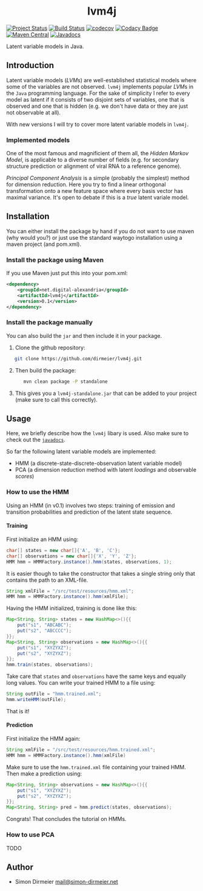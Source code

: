 <h1 align="center"> lvm4j </h1>

[![Project Status](http://www.repostatus.org/badges/latest/active.svg)](http://www.repostatus.org/#active)
[![Build Status](https://travis-ci.org/dirmeier/lvm4j.svg?branch=master)](https://travis-ci.org/dirmeier/lvm4j)
[![codecov](https://codecov.io/gh/dirmeier/lvm4j/branch/master/graph/badge.svg)](https://codecov.io/gh/dirmeier/lvm4j)
[![Codacy Badge](https://api.codacy.com/project/badge/Grade/28c9723c26b04237b94895f035dc5b32)](https://www.codacy.com/app/simon-dirmeier/lvm4j?utm_source=github.com&amp;utm_medium=referral&amp;utm_content=dirmeier/lvm4j&amp;utm_campaign=Badge_Grade)
[![Maven Central](https://maven-badges.herokuapp.com/maven-central/net.digital-alexandria/lvm4j/badge.svg)](https://mvnrepository.com/artifact/net.digital-alexandria/lvm4j)
[![Javadocs](http://javadoc.io/badge/net.digital-alexandria/lvm4j.svg)](http://javadoc.io/doc/net.digital-alexandria/lvm4j)

Latent variable models in Java.

## Introduction

Latent variable models (*LVM*s) are well-established statistical models where some of the variables are not observed. ```lvm4j``` implements popular *LVM*s in the ```Java``` programming language. For the sake of simplicity I refer to every model as latent if it consists of two disjoint sets of variables, one that is observed and one that is hidden (e.g. we don't have data or they are just not observable at all). 

With new versions I will try to cover more latent variable models in <code>lvm4j</code>.

### Implemented models

One of the most famous and magnificient of them all, the <i>Hidden Markov Model</i>, is applicable to a diverse number of fields (e.g. for secondary structure prediction or alignment of viral RNA to a reference genome). 

<i>Principal Component Analysis</i> is a simple (probably the simplest) method for dimension reduction. Here you try to find a linear orthogonal transformation onto a new feature space where every basis vector has maximal variance. It's open to debate if this is a *true* latent variale model.

## Installation
 
You can either install the package by hand if you do not want to use maven (why would you?) or just use the standard waytogo installation using a maven project (and pom.xml).

### Install the package using Maven

If you use Maven just put this into your pom.xml:

```xml
<dependency>
    <groupId>net.digital-alexandria</groupId>
    <artifactId>lvm4j</artifactId>
    <version>0.1</version>
</dependency>
```

### Install the package manually

You can also build the <code>jar</code> and then include it in your package.

1) Clone the github repository:

  ```sh
     git clone https://github.com/dirmeier/lvm4j.git
  ```
2) Then build the package:

   ```sh
      mvn clean package -P standalone
   ```

3) This gives you a <code>lvm4j-standalone.jar</code> that can be added to your project (make sure to call this correctly).


## Usage

Here, we briefly describe how the <code>lvm4j</code> libary is used. Also make sure to check out the [```javadocs```](http://javadoc.io/doc/net.digital-alexandria/lvm4j).

So far the following latent variable models are implemented:

* HMM (a discrete-state-discrete-observation latent variable model)
* PCA (a dimension reduction method with latent *loadings* and observable *scores*)

### How to use the HMM

Using an HMM (in v0.1) involves two steps: training of emission and transition probabilities and prediction of the latent state sequence.

#### Training

First initialize an HMM using:

```java
char[] states = new char[]{'A', 'B', 'C'};
char[] observations = new char[]{'X', 'Y', 'Z'};
HMM hmm = HMMFactory.instance().hmm(states, observations, 1);
```

It is easier though to take the constructor that takes a single string only that contains the path to an XML-file.

```java
String xmlFile = "/src/test/resources/hmm.xml";
HMM hmm = HMMFactory.instance().hmm(xmlFile);
```

Having the HMM initialized, training is done like this:

```java
Map<String, String> states = new HashMap<>(){{
	put("s1", "ABCABC");
	put("s2", "ABCCCC");
}};
Map<String, String> observations = new HashMap<>(){{
	put("s1", "XYZYXZ");
	put("s2", "XYZYXZ");
}};
hmm.train(states, observations);
```

Take care that <code>states</code> and <code>observations</code> have the same keys and equally long values. You can write your trained HMM to a file using:

```java
String outFile = "hmm.trained.xml";
hmm.writeHMM(outFile);
```

That is it! 

#### Prediction

First initialize the HMM again:

```java
String xmlFile = "/src/test/resources/hmm.trained.xml";
HMM hmm = HMMFactory.instance().hmm(xmlFile)
```

Make sure to use the <code>hmm.trained.xml</code> file containing your trained HMM. Then make a prediction using:

```java
Map<String, String> observations = new HashMap<>(){{
	put("s1", "XYZYXZ");
	put("s2", "XYZYXZ");
}};
Map<String, String> pred = hmm.predict(states, observations);
```

Congrats! That concludes the tutorial on HMMs. 

### How to use PCA

TODO

## Author

* Simon Dirmeier <a href="mailto:mail@simon-dirmeier.net">mail@simon-dirmeier.net</a>
